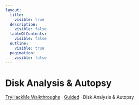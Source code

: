 ```yaml
---
layout:
  title:
    visible: true
  description:
    visible: false
  tableOfContents:
    visible: false
  outline:
    visible: true
  pagination:
    visible: false
---
```


# Disk Analysis & Autopsy

[TryHackMe Walkthroughs](./) ⋅ [Guided](../) ⋅ Disk Analysis & Autopsy

